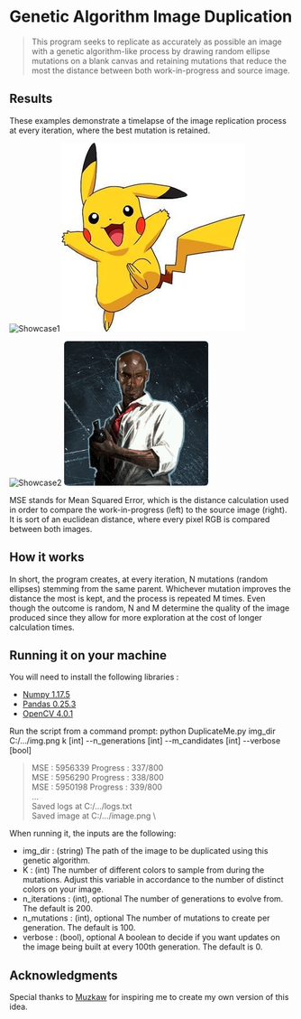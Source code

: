 # Genetic Algorithm Image Duplication

> This program seeks to replicate as accurately as possible an image with a genetic algorithm-like process by drawing random ellipse mutations on a blank canvas and retaining mutations that reduce the most the distance between both work-in-progress and source image. 

## Results 
These examples demonstrate a timelapse of the image replication process at every iteration, where the best mutation is retained. 

![Showcase1](/Assets/header_animated.gif) ![source1](/Assets/pika_source.jpg)  

![Showcase2](/Assets/header_animated_2.gif) ![source2](/Assets/louis_source.png) 

MSE stands for Mean Squared Error, which is the distance calculation used in order to compare the work-in-progress (left) to the source image (right). It is sort of an euclidean distance, where every pixel RGB is compared between both images. 

## How it works

In short, the program creates, at every iteration, N mutations (random ellipses) stemming from the same parent. Whichever mutation improves the distance the most is kept, and the process is repeated M times. Even though the outcome is random, N and M determine the quality of the image produced since they allow for more exploration at the cost of longer calculation times. 

## Running it on your machine

You will need to install the following libraries :
- [Numpy 1.17.5](https://anaconda.org/conda-forge/numpy)
- [Pandas 0.25.3](https://anaconda.org/conda-forge/pandas)
- [OpenCV 4.0.1](https://anaconda.org/anaconda/opencv)

Run the script from a command prompt: 
python DuplicateMe.py img_dir  C:/.../img.png k [int] --n_generations [int] --m_candidates [int] --verbose [bool]
> MSE : 5956339 	 Progress : 337/800 \
> MSE : 5956290 	 Progress : 338/800 \
> MSE : 5950198 	 Progress : 339/800 \
> ... \
> Saved logs at C:/.../logs.txt \
> Saved image at C:/.../image.png \

When running it, the inputs are the following: 
- img_dir : (string) 
The path of the image to be duplicated using this genetic algorithm. 
- K : (int)
The number of different colors to sample from during the mutations. Adjust this variable in accordance to the number of distinct colors on your image. 
- n_iterations : (int), optional
The number of generations to evolve from. The default is 200.
- n_mutations : (int), optional
The number of mutations to create per generation. The default is 100.
- verbose : (bool), optional
A boolean to decide if you want updates on the image being built at every 100th generation. The default is 0. 

## Acknowledgments

Special thanks to [Muzkaw](https://youtu.be/LrEvoKI07Ww?t=25) for inspiring me to create my own version of this idea. 
